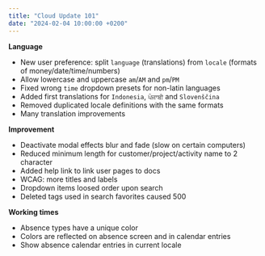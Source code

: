 ```yaml
---
title: "Cloud Update 101"
date: "2024-02-04 10:00:00 +0200"
---
```


**Language**

-  New user preference: split `language` (translations) from `locale` (formats of money/date/time/numbers)
- Allow lowercase and uppercase `am`/`AM` and `pm`/`PM`
- Fixed wrong `time` dropdown presets for non-latin languages
- Added first translations for `Indonesia`, `ਪੰਜਾਬੀ` and `Slovenščina`
- Removed duplicated locale definitions with the same formats
- Many translation improvements

**Improvement**

- Deactivate modal effects blur and fade (slow on certain computers)
- Reduced minimum length for customer/project/activity name to 2 character
- Added help link to link user pages to docs
- WCAG: more titles and labels
- Dropdown items loosed order upon search
- Deleted tags used in search favorites caused 500

**Working times**

- Absence types have a unique color
- Colors are reflected on absence screen and in calendar entries
- Show absence calendar entries in current locale

